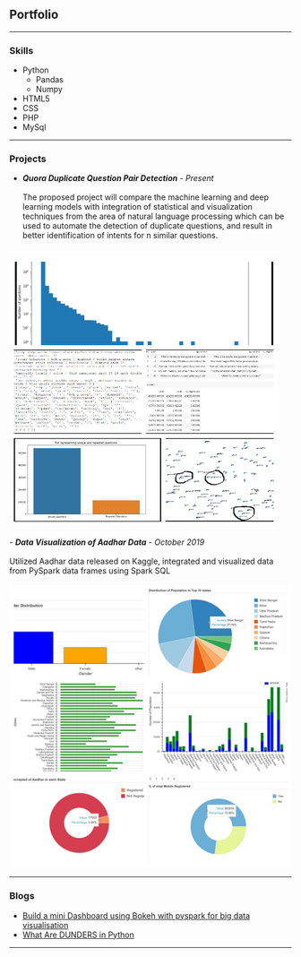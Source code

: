 ## Portfolio
---
### Skills
<ul>
    <li>Python
    <ul>
      <li>Pandas</li>
      <li>Numpy</li>
    </ul>
    </li>
    <li>HTML5</li>
    <li>CSS</li>
    <li>PHP</li>
    <li>MySql</li>
</ul>

---
### Projects

- <i><strong>Quora Duplicate Question Pair Detection</strong></i> - <i>Present</i>
<br><br>
The proposed project will compare the machine learning and deep learning models with integration of statistical and visualization techniques from the area of natural language processing which can be used to automate the detection of duplicate questions, and result in better identification of intents for  n similar questions.
<br><br>
<img src="images/output1.jpg?raw=true"/>
<br><br>
- <i><strong>Data Visualization of Aadhar Data</strong></i> - <i> October 2019</i>
<br><br>
Utilized Aadhar data released on Kaggle, integrated and visualized data from PySpark data frames using Spark SQL
<br><br>
<img src="images/output.jpg?raw=true"/>







---
### Blogs

- [Build a mini Dashboard using Bokeh with pyspark for big data visualisation](https://link.medium.com/fO0sr6Tn10)
- [What Are DUNDERS in Python](https://link.medium.com/S8PJKxNvq1)




---

<!-- Remove above link if you don't want to attibute -->
